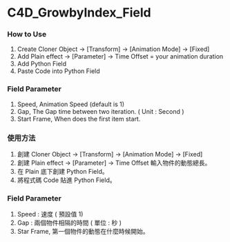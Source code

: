 # C4D_GrowbyIndex_Field

### How to Use
1. Create Cloner Object -> [Transform] -> [Animation Mode] -> [Fixed]
1. Add Plain effect -> [Parameter] -> Time Offset = your animation duration
1. Add Python Field
1. Paste Code into Python Field

### Field Parameter
1. Speed, Animation Speed (default is 1)
1. Gap, The Gap time between two iteration. ( Unit : Second )
1. Start Frame, When does the first item start.


### 使用方法
1. 創建 Cloner Object -> [Transform] -> [Animation Mode] -> [Fixed]
1. 創建 Plain effect -> [Parameter] -> Time Offset 輸入物件的動態總長。
1. 在 Plain 底下創建 Python Field。
1. 將程式碼 Code 貼進 Python Field。

### Field Parameter
1. Speed : 速度 ( 預設值 1)
1. Gap :  兩個物件相隔的時間 ( 單位 : 秒 )
1. Star Frame, 第一個物件的動態在什麼時候開始。